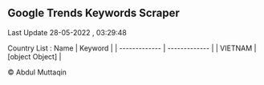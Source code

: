 

## Google Trends Keywords Scraper 
 
Last Update 28-05-2022 , 03:29:48

Country List :
 Name  | Keyword |
| ------------- | ------------- |
| VIETNAM | [object Object] |



© Abdul Muttaqin 
